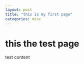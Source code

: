 ```yaml
---
layout: post
title: "this is my first page"
categories: misc
---
```


# this the test page
test content
